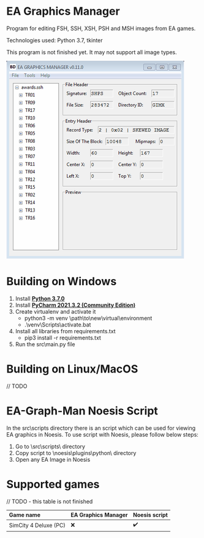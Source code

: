 # EA Graphics Manager
Program for editing FSH, SSH, XSH, PSH and MSH images from EA games.

Technologies used: Python 3.7, tkinter

This program is not finished yet.
It may not support all image types.

<img src="src\data\img\usage.gif">


# Building on Windows

1. Install  **[Python 3.7.0](https://www.python.org/downloads/release/python-370/)**
2. Install **[PyCharm 2021.3.2 (Community Edition)](https://www.jetbrains.com/pycharm/download/#section=windows)**
3. Create virtualenv and activate it
   - python3 -m venv \path\to\new\virtual\environment
   - .\venv\Scripts\activate.bat
4. Install all libraries from requirements.txt
   - pip3 install -r requirements.txt
5. Run the src\main.py file

# Building on Linux/MacOS

// TODO

# EA-Graph-Man Noesis Script

In the src\scripts directory there is an script
which can be used for viewing EA graphics in Noesis.
To use script with Noesis, please follow below steps:

1. Go to \src\scripts\ directory
2. Copy script to \noesis\plugins\python\ directory
3. Open any EA Image in Noesis


# Supported games

// TODO - this table is not finished

| Game name             | EA Graphics Manager | Noesis script      |
|:----------------------|:--------------------|:-------------------|
| SimCity 4 Deluxe (PC) | :x:                 | :heavy_check_mark: |


